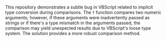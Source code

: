 This repository demonstrates a subtle bug in VBScript related to implicit type conversion during comparisons.  The `f` function compares two numeric arguments; however, if these arguments were inadvertently passed as strings or if there's a type mismatch in the arguments passed, the comparison may yield unexpected results due to VBScript's loose type system. The solution provides a more robust comparison method. 